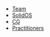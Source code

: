 * [Team](https://meet.jit.si/solid-team)
* [SolidOS](https://meet.jit.si/solid-operating-system)
* [CG](https://meet.jit.si/solid-cg)
* [Practitioners](https://meet.jit.si/solid-practitioners)
